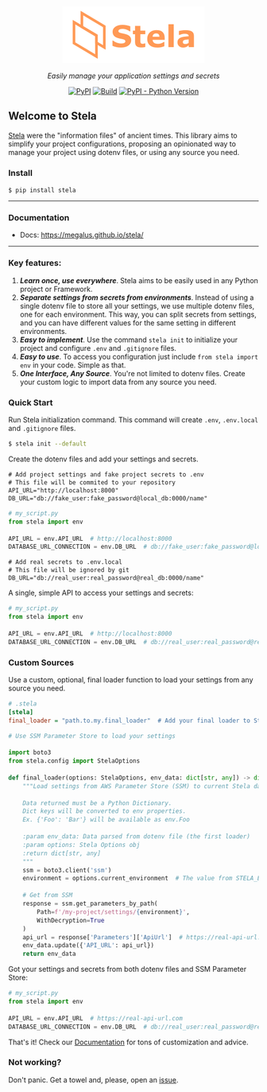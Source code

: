 <p align="center">
   <img src="docs/images/stela.png" alt="Stela" />
</p>
<p align="center">
<em>Easily manage your application settings and secrets</em>
</p>
<p align="center">
<a href="https://pypi.org/project/stela/" target="_blank">
<img alt="PyPI" src="https://img.shields.io/pypi/v/stela"/></a>
<a href="https://github.com/megalus/stela/actions" target="_blank">
<img alt="Build" src="https://github.com/megalus/stela/workflows/tests/badge.svg"/></a>
<a href="https://www.python.org" target="_blank">
<img alt="PyPI - Python Version" src="https://img.shields.io/pypi/pyversions/stela"/></a>
</p>

## Welcome to Stela

[Stela](https://en.wikipedia.org/wiki/Stele) were the "information
files" of ancient times. This library aims to simplify your project
configurations, proposing an opinionated way to manage your project
using dotenv files, or using any source you need.

### Install

```shell
$ pip install stela
```

---

### Documentation

* Docs: https://megalus.github.io/stela/

---

### Key features:

1. _**Learn once, use everywhere**_. Stela aims to be easily used in any Python project or Framework.
2. _**Separate settings from secrets from environments**_. Instead of using a single dotenv file to store all your settings,
   we use multiple dotenv files, one for each environment. This way, you can split secrets from settings, and you can
   have different values for the same setting in different environments.
3. _**Easy to implement**_. Use the command `stela init` to initialize your project and configure `.env` and `.gitignore`
   files.
4. _**Easy to use**_. To access you configuration just include `from stela import env` in your code. Simple as that.
5. _**One Interface, Any Source**_. You're not limited to dotenv files. Create your custom logic to import data from any
source you need.


### Quick Start

Run Stela initialization command. This command will create `.env`, `.env.local` and `.gitignore` files.

```bash
$ stela init --default
```

Create the dotenv files and add your settings and secrets.

```dotenv
# Add project settings and fake project secrets to .env
# This file will be commited to your repository
API_URL="http://localhost:8000"
DB_URL="db://fake_user:fake_password@local_db:0000/name"
```

```python
# my_script.py
from stela import env

API_URL = env.API_URL  # http://localhost:8000
DATABASE_URL_CONNECTION = env.DB_URL  # db://fake_user:fake_password@local_db:0000/name
```

```dotenv
# Add real secrets to .env.local
# This file will be ignored by git
DB_URL="db://real_user:real_password@real_db:0000/name"
```

A single, simple API to access your settings and secrets:

```python
# my_script.py
from stela import env

API_URL = env.API_URL  # http://localhost:8000
DATABASE_URL_CONNECTION = env.DB_URL  # db://real_user:real_password@real_db:0000/name
```

### Custom Sources

Use a custom, optional, final loader function to load your settings from any source you need.

```ini
# .stela
[stela]
final_loader = "path.to.my.final_loader"  # Add your final loader to Stela
```

```python
# Use SSM Parameter Store to load your settings

import boto3
from stela.config import StelaOptions

def final_loader(options: StelaOptions, env_data: dict[str, any]) -> dict[str, any]:
    """Load settings from AWS Parameter Store (SSM) to current Stela data.

    Data returned must be a Python Dictionary.
    Dict keys will be converted to env properties.
    Ex. {'Foo': 'Bar'} will be available as env.Foo

    :param env_data: Data parsed from dotenv file (the first loader)
    :param options: Stela Options obj
    :return dict[str, any]
    """
    ssm = boto3.client('ssm')
    environment = options.current_environment  # The value from STELA_ENV variable. Ex. production

    # Get from SSM
    response = ssm.get_parameters_by_path(
        Path=f'/my-project/settings/{environment}',
        WithDecryption=True
    )
    api_url = response['Parameters']['ApiUrl']  # https://real-api-url.com
    env_data.update({'API_URL': api_url})
    return env_data
```

Got your settings and secrets from both dotenv files and SSM Parameter Store:

```python
# my_script.py
from stela import env

API_URL = env.API_URL  # https://real-api-url.com
DATABASE_URL_CONNECTION = env.DB_URL  # db://real_user:real_password@real_db:0000/name
```


That's it! Check our [Documentation](https://megalus.github.io/stela/) for tons of customization and advice.

### Not working?

Don't panic. Get a towel and, please, open an
[issue](https://github.com/megalus/stela/issues).
